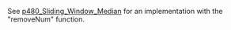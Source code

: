 See [p480_Sliding_Window_Median](https://github.com/genxium/Leetcode/tree/master/p480_Sliding_Window_Median) for an implementation with the "removeNum" function.
